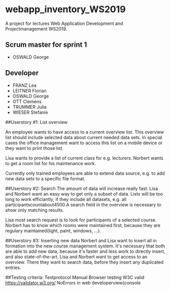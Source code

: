 # webapp_inventory_WS2019
A project for lectures Web Application Development and Projectmanagement WS2019.

## Scrum master for sprint 1
- OSWALD George

## Developer
- FRANZ Lea
- LEITNER Florian
- OSWALD George
- OTT Clemens
- TRUMMER Julia
- WIESER Stefanie

##Userstory #1: List overview

An employee wants to have access to a current overview list. This overview list should include 
selected data about current needed data sets. In special cases the office management want to access this list 
on a mobile device or they want to print those list.

Lisa wants to provide a list of current class for e.g. lecturers.
Norbert wants to get a room list for his maintenance work.

Currently only trained employees are able to extend data source, e.g. to add new data sets to a specific file format.

##Userstory #2: Search
The amount of data will increase really fast. Lisa and Norbert want 
an easy way to get only a subset of data. Lists will be too long to work efficiantly, if they include all datasets,
e.g. all participantscountabout4500.A search field in the overview is necessary to show only matching results.
 
Lisa most search request is to look for participants of a selected course.
Norbert has to know which rooms were maintained first, because they are regulary maintained(light, paint, windows, ...).

##Userstory #3: Inserting new data
Norbert and Lisa want to insert all in formation into the new course management system. 
It's necessary that both are able to add new data, because it's faster and less work 
to directly insert, and also state-of-the-art. Lisa and Norbert want to get access to an 
overview. There they want to search data, before they insert any duplicated entries.

##Testing criteria:
Testprotocol
Manual Browser testing
W3C valid https://validator.w3.org/
NoErrors in web developerview(console
